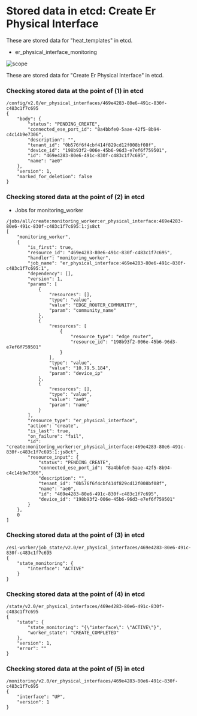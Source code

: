 # Stored data in etcd: Create Er Physical Interface

These are stored data for "heat_templates" in etcd.

* er_physical_interface_monitoring

![scope](../../images/esi_interface.010.png)

These are stored data for "Create Er Physical Interface" in etcd.

### Checking stored data at the point of (1) in etcd

```
/config/v2.0/er_physical_interfaces/469e4283-80e6-491c-830f-c483c1f7c695
{
    "body": {
        "status": "PENDING_CREATE", 
        "connected_ese_port_id": "8a4bbfe0-5aae-42f5-8b94-c4c14b9e7306", 
        "description": "", 
        "tenant_id": "0b576f6f4cbf414f829cd12f008bf08f", 
        "device_id": "198b93f2-006e-45b6-96d3-e7ef6f759501", 
        "id": "469e4283-80e6-491c-830f-c483c1f7c695", 
        "name": "ae0"
    }, 
    "version": 1, 
    "marked_for_deletion": false
}
```

### Checking stored data at the point of (2) in etcd

* Jobs for monitoring_worker
```
/jobs/all/create:monitoring_worker:er_physical_interface:469e4283-80e6-491c-830f-c483c1f7c695:1:js8ct
[
    "monitoring_worker", 
    {
        "is_first": true, 
        "resource_id": "469e4283-80e6-491c-830f-c483c1f7c695", 
        "handler": "monitoring_worker", 
        "job_name": "er_physical_interface:469e4283-80e6-491c-830f-c483c1f7c695:1", 
        "dependency": [], 
        "version": 1, 
        "params": [
            {
                "resources": [], 
                "type": "value", 
                "value": "EDGE_ROUTER_COMMUNITY", 
                "param": "community_name"
            }, 
            {
                "resources": [
                    {
                        "resource_type": "edge_router", 
                        "resource_id": "198b93f2-006e-45b6-96d3-e7ef6f759501"
                    }
                ], 
                "type": "value", 
                "value": "10.79.5.184", 
                "param": "device_ip"
            }, 
            {
                "resources": [], 
                "type": "value", 
                "value": "ae0", 
                "param": "name"
            }
        ], 
        "resource_type": "er_physical_interface", 
        "action": "create", 
        "is_last": true, 
        "on_failure": "fail", 
        "id": "create:monitoring_worker:er_physical_interface:469e4283-80e6-491c-830f-c483c1f7c695:1:js8ct", 
        "resource_input": {
            "status": "PENDING_CREATE", 
            "connected_ese_port_id": "8a4bbfe0-5aae-42f5-8b94-c4c14b9e7306", 
            "description": "", 
            "tenant_id": "0b576f6f4cbf414f829cd12f008bf08f", 
            "name": "ae0", 
            "id": "469e4283-80e6-491c-830f-c483c1f7c695", 
            "device_id": "198b93f2-006e-45b6-96d3-e7ef6f759501"
        }
    }, 
    0
]
```

### Checking stored data at the point of (3) in etcd

```
/esi-worker/job_state/v2.0/er_physical_interfaces/469e4283-80e6-491c-830f-c483c1f7c695
{
    "state_monitoring": {
        "interface": "ACTIVE"
    }
}
```

### Checking stored data at the point of (4) in etcd

```
/state/v2.0/er_physical_interfaces/469e4283-80e6-491c-830f-c483c1f7c695
{
    "state": {
        "state_monitoring": "{\"interface\": \"ACTIVE\"}", 
        "worker_state": "CREATE_COMPLETED"
    }, 
    "version": 1, 
    "error": ""
}
```

### Checking stored data at the point of (5) in etcd

```
/monitoring/v2.0/er_physical_interfaces/469e4283-80e6-491c-830f-c483c1f7c695
{
    "interface": "UP", 
    "version": 1
}
```
